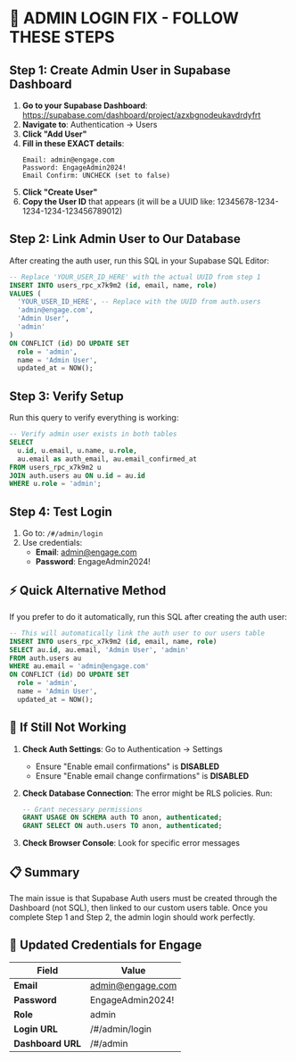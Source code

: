 # 🚨 ADMIN LOGIN FIX - FOLLOW THESE STEPS

## Step 1: Create Admin User in Supabase Dashboard

1. **Go to your Supabase Dashboard**: https://supabase.com/dashboard/project/azxbgnodeukavdrdyfrt
2. **Navigate to**: Authentication → Users
3. **Click "Add User"**
4. **Fill in these EXACT details**:
   ```
   Email: admin@engage.com
   Password: EngageAdmin2024!
   Email Confirm: UNCHECK (set to false)
   ```
5. **Click "Create User"**
6. **Copy the User ID** that appears (it will be a UUID like: 12345678-1234-1234-1234-123456789012)

## Step 2: Link Admin User to Our Database

After creating the auth user, run this SQL in your Supabase SQL Editor:

```sql
-- Replace 'YOUR_USER_ID_HERE' with the actual UUID from step 1
INSERT INTO users_rpc_x7k9m2 (id, email, name, role)
VALUES (
  'YOUR_USER_ID_HERE', -- Replace with the UUID from auth.users
  'admin@engage.com',
  'Admin User',
  'admin'
)
ON CONFLICT (id) DO UPDATE SET
  role = 'admin',
  name = 'Admin User',
  updated_at = NOW();
```

## Step 3: Verify Setup

Run this query to verify everything is working:

```sql
-- Verify admin user exists in both tables
SELECT 
  u.id, u.email, u.name, u.role,
  au.email as auth_email, au.email_confirmed_at
FROM users_rpc_x7k9m2 u
JOIN auth.users au ON u.id = au.id
WHERE u.role = 'admin';
```

## Step 4: Test Login

1. Go to: `/#/admin/login`
2. Use credentials:
   - **Email**: admin@engage.com
   - **Password**: EngageAdmin2024!

## ⚡ Quick Alternative Method

If you prefer to do it automatically, run this SQL after creating the auth user:

```sql
-- This will automatically link the auth user to our users table
INSERT INTO users_rpc_x7k9m2 (id, email, name, role)
SELECT au.id, au.email, 'Admin User', 'admin'
FROM auth.users au
WHERE au.email = 'admin@engage.com'
ON CONFLICT (id) DO UPDATE SET
  role = 'admin',
  name = 'Admin User',
  updated_at = NOW();
```

## 🔧 If Still Not Working

1. **Check Auth Settings**: Go to Authentication → Settings
   - Ensure "Enable email confirmations" is **DISABLED**
   - Ensure "Enable email change confirmations" is **DISABLED**

2. **Check Database Connection**: The error might be RLS policies. Run:
   ```sql
   -- Grant necessary permissions
   GRANT USAGE ON SCHEMA auth TO anon, authenticated;
   GRANT SELECT ON auth.users TO anon, authenticated;
   ```

3. **Check Browser Console**: Look for specific error messages

## 📋 Summary

The main issue is that Supabase Auth users must be created through the Dashboard (not SQL), then linked to our custom users table. Once you complete Step 1 and Step 2, the admin login should work perfectly.

## 🚨 Updated Credentials for Engage

| Field | Value |
|-------|-------|
| **Email** | admin@engage.com |
| **Password** | EngageAdmin2024! |
| **Role** | admin |
| **Login URL** | /#/admin/login |
| **Dashboard URL** | /#/admin |